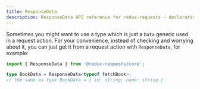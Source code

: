```yaml
---
title: ResponseData
description: ResponseData API reference for redux-requests - declarative AJAX requests and automatic network state management for single-page applications
---
```


Sometimes you might want to use a type which is just a `Data` generic used in a request action. For your convenience, instead
of checking and worrying about it, you can just get it from a request action with `ResponseData`, for example:

```ts
import { ResponseData } from '@redux-requests/core';

type BookData = ResponseData<typeof fetchBook>;
// the same as type BookData = { id: string; name: string }
```
